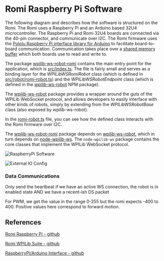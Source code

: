 # Romi Raspberry Pi Software
The following diagram and describes how the software is structured on the Romi.  The Romi uses a Raspberry Pi and an Arduino based 32U4 microcontroller.  The Raspberry Pi and Romi 32U4 boards are connected via the 40-pin connector, and communicate over I2C. The Romi firmware uses the [Pololu Raspberry Pi interface library for Arduino](https://github.com/pololu/pololu-rpi-slave-arduino-library) to facilitate board-to-board communication. Communication takes place over a [shared memory buffer](https://github.com/wpilibsuite/wpilib-ws-robot-romi/blob/main/sharedmem.json) which both boards use to read and write to. 

The package [wpilib-ws-robot-romi](https://github.com/wpilibsuite/wpilib-ws-robot-romi) contains the main entry point for the application, which is [src/index.ts](https://github.com/wpilibsuite/wpilib-ws-robot-romi/blob/main/src/index.ts). The file is fairly small and serves as a binding layer for the *WPILibWSRomiRobot* class (which is defined in [src/robot/romi-robot.ts](https://github.com/wpilibsuite/wpilib-ws-robot-romi/blob/main/src/robot/romi-robot.ts)) and the *WPILibWSRobotEndpoint* class (which is defined in the [wpilib-ws-robot](https://github.com/wpilibsuite/wpilib-ws-robot-romi/blob/main/src/robot/romi-robot.ts) NPM package).

The [wpilib-ws-robot](https://github.com/wpilibsuite/wpilib-ws-robot) package provides a wrapper around the guts of the WPILib WebSocket protocol, and allows developers to easily interface with other kinds of robots, simply by extending from the *WPILibWSRobotBase* class (also exposed by wpilib-ws-robot).

In the [romi-robot.ts](https://github.com/wpilibsuite/wpilib-ws-robot-romi/blob/main/src/robot/romi-robot.ts) file, you can see how the defined class interacts with the Romi firmware over I2C.

The [wpilib-ws-robot-romi](https://github.com/wpilibsuite/wpilib-ws-robot-romi) package depends on [wpilib-ws-robot](https://github.com/wpilibsuite/wpilib-ws-robot), which in turn depends on [node-wpilib-ws](https://github.com/wpilibsuite/node-wpilib-ws). The `node-wpilib-ws` package contains the core classes that implement the WPILib WebSocket protocol.

![RaspberryPi Software](../../images/Romi/Romi.003.jpeg)

![External IO Config](../../images/Romi/Romi.035.jpeg)

### Data Communications
Only send the heartbeat if we have an active WS connection, the robot is in enabled state AND we have a recent-ish DS packet

For PWM, we get the value in the range 0-255 but the romi expects -400 to 400. Positive values here correspond to forward motion.

## References 
[Romi Raspberry Pi - github](https://github.com/wpilibsuite/WPILibPi)

[Romi WPILib Suite - github](https://github.com/wpilibsuite/wpilib-ws-robot-romi)

[RaspberryPi/Arduino Interface - github](https://github.com/pololu/pololu-rpi-slave-arduino-library)

<!-- <h3><span style="float:left">
<a href="romi">Previous</a></span>
<span style="float:right">
<a href="romiFirmware">Next</a></span></h3> -->